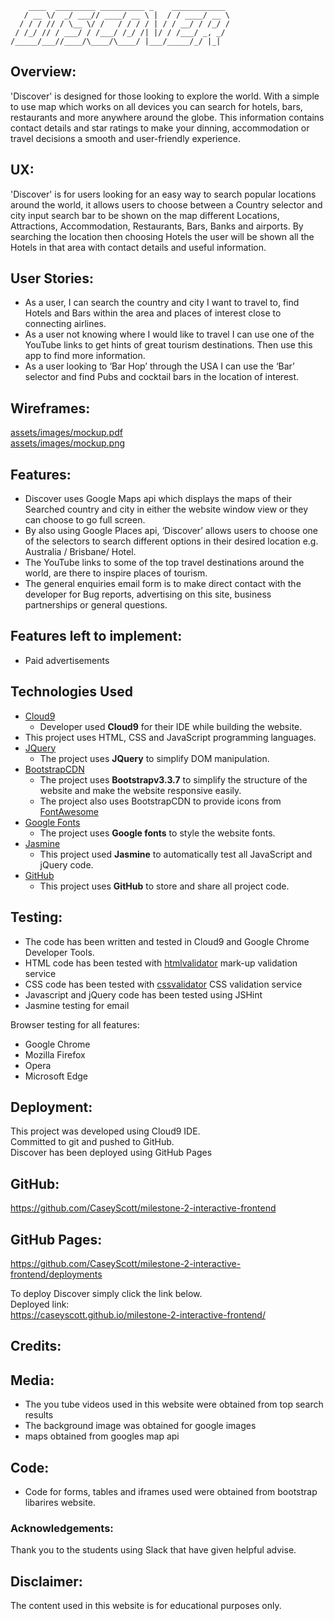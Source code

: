         ____  _________ __________ _    ____________ 
       / __ \/  _/ ___// ____/ __ \ |  / / ____/ __ \
      / / / // / \__ \/ /   / / / / | / / __/ / /_/ /
     / /_/ // / ___/ / /___/ /_/ /| |/ / /___/ _, _/ 
    /_____/___//____/\____/\____/ |___/_____/_/ |_|  

 

## Overview:  
'Discover' is designed for those looking to explore the world.
With a simple to use map which works on all devices you can search for hotels, bars, restaurants and more anywhere around the globe.
This information contains contact details and star ratings to make your dinning, accommodation or travel decisions a smooth and user-friendly experience.

## UX:  
'Discover' is for users looking for an easy way to search popular locations around the world, it allows users to choose between a Country selector and city input search bar to be shown on the map different Locations, Attractions, Accommodation, Restaurants, Bars, Banks and airports. By searching the location then choosing Hotels the user will be shown all the Hotels in that area with contact details and useful information.

## User Stories:    
-	As a user, I can search the country and city I want to travel to, find Hotels and Bars within the area and places of interest close to connecting airlines.   
-	As a user not knowing where I would like to travel I can use one of the YouTube links to get hints of great tourism destinations. Then use this app to find more information.  
-	As a user looking to ‘Bar Hop’ through the USA I can use the ‘Bar’ selector and find Pubs and cocktail bars in the location of interest.    

## Wireframes:  
[assets/images/mockup.pdf](https://github.com/CaseyScott/milestone-2-interactive-frontend/blob/master/assets/images/mockup.pdf)<br>
[assets/images/mockup.png](https://github.com/CaseyScott/milestone-2-interactive-frontend/blob/master/assets/images/mockup.pdf)

## Features:  
-	Discover uses Google Maps api which displays the maps of their Searched country and city in either the website window view or they can choose to go full screen.  
-	By also using Google Places api, ‘Discover’ allows users to choose one of the selectors to search different options in their desired location e.g.  Australia / Brisbane/ Hotel.   
-	The YouTube links to some of the top travel destinations around the world, are there to inspire places of tourism. 
-	The general enquiries email form is to make direct contact with the developer for Bug reports, advertising on this site, business partnerships or general questions.  

## Features left to implement:  
-	Paid advertisements  

## Technologies Used
- [Cloud9](https://c9.io) 
    - Developer used **Cloud9** for their IDE while building the website.
- This project uses HTML, CSS and JavaScript programming languages.
- [JQuery](https://jquery.com)
    - The project uses **JQuery** to simplify DOM manipulation.
- [BootstrapCDN](https://www.bootstrapcdn.com/)
    - The project uses **Bootstrapv3.3.7** to simplify the structure of the website and make the website responsive easily.
    - The project also uses BootstrapCDN to provide icons from [FontAwesome](https://www.bootstrapcdn.com/fontawesome/)
- [Google Fonts](https://fonts.google.com/)
    - The project uses **Google fonts** to style the website fonts.
- [Jasmine](https://jasmine.github.io/)
    - This project used **Jasmine** to automatically test all JavaScript and jQuery code.
- [GitHub](https://github.com/)
    - This project uses **GitHub** to store and share all project code. 
    
## Testing:  
-	The code has been written and tested in Cloud9 and Google Chrome Developer Tools.  
-	HTML code has been tested with [htmlvalidator]( https://validator.w3.org/) mark-up validation service  
-	CSS code has been tested with [cssvalidator](https://jigsaw.w3.org/css-validator/) CSS validation service  
-	Javascript and jQuery code has been tested using JSHint  
-	Jasmine testing for email   

Browser testing for all features:  
-	Google Chrome  
-	Mozilla Firefox  
-	Opera  
-	Microsoft Edge  

## Deployment:  
This project was developed using Cloud9  IDE.  
Committed to git and pushed to GitHub.  
Discover has been deployed using GitHub Pages  

## GitHub:  
https://github.com/CaseyScott/milestone-2-interactive-frontend 

## GitHub Pages:  
https://github.com/CaseyScott/milestone-2-interactive-frontend/deployments  

To deploy Discover simply click the link below.  
Deployed link:  
https://caseyscott.github.io/milestone-2-interactive-frontend/  

## Credits:

## Media:  
-	The you tube videos used in this website were obtained from top search results  
-	The background image was obtained for google images
-	maps obtained from googles map api

## Code:  
-	Code for forms, tables and iframes used were obtained from bootstrap libarires website.  


### Acknowledgements:
Thank you to the students using Slack that have given helpful advise.

## Disclaimer:  
The content used in this website is for educational purposes only.  